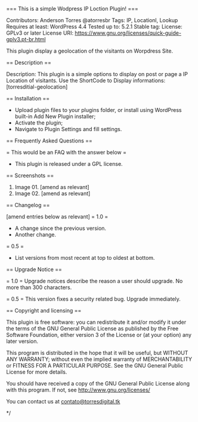 === This is a simple Wodpress IP Loction Plugin! ===

Contributors: Anderson Torres @atorresbr
Tags: IP, Locationl, Lookup
Requires at least: WordPress 4.4
Tested up to: 5.2.1
Stable tag:
License: GPLv3 or later
License URI: https://www.gnu.org/licenses/quick-guide-gplv3.pt-br.html

This plugin display a geolocation of the visitants on Worpdress Site.

== Description ==

Description: This plugin is a simple options to display on post or page a IP Location of visitants. Use the ShortCode to Display informations: [torresditial-geolocation]

== Installation ==

* Upload plugin files to your plugins folder, or install using WordPress built-in Add New Plugin installer;
* Activate the plugin;
* Navigate to Plugin Settings and fill settings.

== Frequently Asked Questions ==

= This would be an FAQ with the answer below =

* This plugin is released under a GPL license.

== Screenshots ==

1. Image 01. [amend as relevant]
2. Image 02. [amend as relevant]

== Changelog ==

[amend entries below as relevant]
= 1.0 =
* A change since the previous version.
* Another change.

= 0.5 =
* List versions from most recent at top to oldest at bottom.

== Upgrade Notice ==

= 1.0 =
Upgrade notices describe the reason a user should upgrade. No more than 300 characters.

= 0.5 =
This version fixes a security related bug. Upgrade immediately.

== Copyright and licensing ==

This plugin is free software: you can redistribute it and/or modify it under the terms of the GNU General Public License as published by the Free Software Foundation, either version 3 of the License or (at your option) any later version.

This program is distributed in the hope that it will be useful, but WITHOUT ANY WARRANTY; without even the implied warranty of MERCHANTABILITY or FITNESS FOR A PARTICULAR PURPOSE. See the GNU General Public License for more details.

You should have received a copy of the GNU General Public License along with this program. If not, see http://www.gnu.org/licenses/

You can contact us at contato@torresdigital.tk



*/
